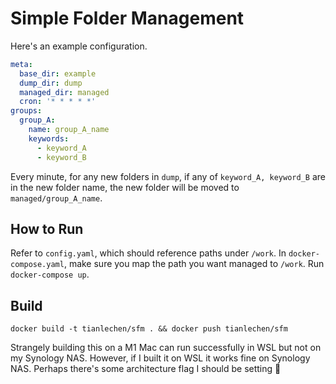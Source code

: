 # Simple Folder Management
Here's an example configuration.
```yaml
meta:
  base_dir: example
  dump_dir: dump
  managed_dir: managed
  cron: '* * * * *'
groups:
  group_A:
    name: group_A_name
    keywords:
      - keyword_A
      - keyword_B
```
Every minute, for any new folders in `dump`, if any of `keyword_A, keyword_B` are in the new folder name, the new folder will be moved to `managed/group_A_name`.

## How to Run
Refer to `config.yaml`, which should reference paths under `/work`.
In `docker-compose.yaml`, make sure you map the path you want managed to `/work`.
Run `docker-compose up`.

## Build
```
docker build -t tianlechen/sfm . && docker push tianlechen/sfm
```
Strangely building this on a M1 Mac can run successfully in WSL but not on my Synology NAS.
However, if I built it on WSL it works fine on Synology NAS.
Perhaps there's some architecture flag I should be setting 🤷
